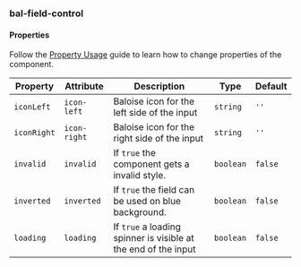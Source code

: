 ### bal-field-control
 
#### Properties

Follow the [Property Usage](https://design.baloise.dev/?path=/docs/usage-property--page) guide to learn how to change properties of the component.

| Property    | Attribute    | Description                                                    | Type      | Default |
| ----------- | ------------ | -------------------------------------------------------------- | --------- | ------- |
| `iconLeft`  | `icon-left`  | Baloise icon for the left side of the input                    | `string`  | `''`    |
| `iconRight` | `icon-right` | Baloise icon for the right side of the input                   | `string`  | `''`    |
| `invalid`   | `invalid`    | If `true` the component gets a invalid style.                  | `boolean` | `false` |
| `inverted`  | `inverted`   | If `true` the field can be used on blue background.            | `boolean` | `false` |
| `loading`   | `loading`    | If `true` a loading spinner is visible at the end of the input | `boolean` | `false` |


 
